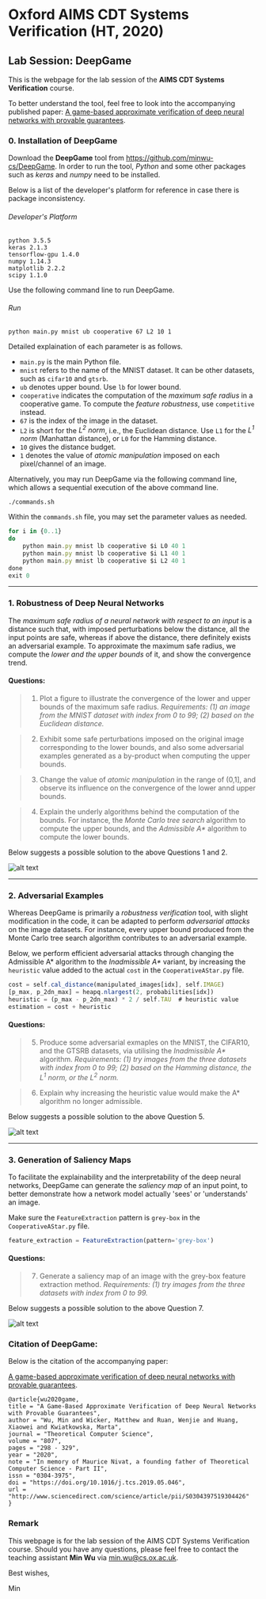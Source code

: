 # Oxford AIMS CDT Systems Verification (HT, 2020)

## Lab Session: DeepGame

This is the webpage for the lab session of the __AIMS CDT Systems Verification__ course. 

To better understand the tool, feel free to look into the accompanying published paper: 
[A game-based approximate verification of deep neural networks with provable guarantees](https://www.sciencedirect.com/science/article/pii/S0304397519304426).

### 0. Installation of DeepGame

Download the __DeepGame__ tool from https://github.com/minwu-cs/DeepGame. In order to run the tool, _Python_ and some other packages such as _keras_ and _numpy_ need to be installed. 

Below is a list of the developer's platform for reference in case there is package inconsistency.

###### Developer's Platform
```
python 3.5.5
keras 2.1.3
tensorflow-gpu 1.4.0
numpy 1.14.3
matplotlib 2.2.2
scipy 1.1.0
```

Use the following command line to run DeepGame. 

###### Run
```
python main.py mnist ub cooperative 67 L2 10 1
```

Detailed explaination of each parameter is as follows.
- `main.py` is the main Python file. 
- `mnist` refers to the name of the MNIST dataset. It can be other datasets, such as `cifar10` and `gtsrb`.
- `ub` denotes upper bound. Use `lb` for lower bound.
- `cooperative` indicates the computation of the _maximum safe radius_ in a cooperative game. To compute the _feature robustness_, use `competitive` instead.
- `67` is the index of the image in the dataset.
- `L2` is short for the _L<sup>2</sup> norm_, i.e., the Euclidean distance. Use `L1` for the _L<sup>1</sup> norm_ (Manhattan distance), or `L0` for the Hamming distance.
- `10` gives the distance budget.
- `1` denotes the value of _atomic manipulation_ imposed on each pixel/channel of an image.

Alternatively, you may run DeepGame via the following command line, which allows a sequential execution of the above command line.
```
./commands.sh
```
Within the `commands.sh` file, you may set the parameter values as needed.
```javascript
for i in {0..1}
do
    python main.py mnist lb cooperative $i L0 40 1
    python main.py mnist lb cooperative $i L1 40 1
    python main.py mnist lb cooperative $i L2 40 1
done
exit 0
```

-------------------


### 1. Robustness of Deep Neural Networks

The _maximum safe radius of a neural network with respect to an input_ is a distance such that, with imposed perturbations below the distance, all the input points are safe, whereas if above the distance, there definitely exists an adversarial example. To approximate the maximum safe radius, we compute the _lower and the upper bounds_ of it, and show the convergence trend.

#### Questions: 
> 1. Plot a figure to illustrate the convergence of the lower and upper bounds of the maximum safe radius. 
> _Requirements: (1) an image from the MNIST dataset with index from 0 to 99; (2) based on the Euclidean distance._

> 2. Exhibit some safe perturbations imposed on the original image corresponding to the lower bounds, and also some adversarial examples generated as a by-product when computing the upper bounds.

> 3. Change the value of _atomic manipulation_ in the range of (0,1], and observe its influence on the convergence of the lower annd upper bounds.

> 4. Explain the underly algorithms behind the computation of the bounds. For instance, the _Monte Carlo tree search_ algorithm to compute the upper bounds, and the _Admissible A*_ algorithm to compute the lower bounds.

Below suggests a possible solution to the above Questions 1 and 2.

![alt text](figures/Cooperative_MNIST.png)

-------------------

### 2. Adversarial Examples

Whereas DeepGame is primarily a _robustness verification_ tool, with slight modification in the code, it can be adapted to perform _adversarial attacks_ on the image datasets. For instance, every upper bound produced from the Monte Carlo tree search algorithm contributes to an adversarial example.

Below, we perform efficient adversarial attacks through changing the Admissible A* algorithm to the _Inadmissible A*_ variant, by increasing the `heuristic` value added to the actual `cost` in the `CooperativeAStar.py` file.

```javascript
cost = self.cal_distance(manipulated_images[idx], self.IMAGE)
[p_max, p_2dn_max] = heapq.nlargest(2, probabilities[idx])
heuristic = (p_max - p_2dn_max) * 2 / self.TAU  # heuristic value
estimation = cost + heuristic
```

#### Questions: 
> 5. Produce some adversarial exmaples on the MNIST, the CIFAR10, and the GTSRB datasets, via utilising the _Inadmissible A*_ algorithm.
> _Requirements: (1) try images from the three datasets with index from 0 to 99; (2) based on the Hamming distance, the L<sup>1</sup> norm, or the L<sup>2</sup> norm._

> 6. Explain why increasing the heuristic value would make the A* algorithm no longer admissible.

Below suggests a possible solution to the above Question 5.

![alt text](figures/Adversary.png)

-------------------

### 3. Generation of Saliency Maps

To facilitate the explainability and the interpretability of the deep neural networks, DeepGame can generate the _saliency map_ of an input point, to better demonstrate how a network model actually 'sees' or 'understands' an image.

Make sure the `FeatureExtraction` pattern is `grey-box` in the `CooperativeAStar.py` file.

```javascript
feature_extraction = FeatureExtraction(pattern='grey-box')
```

#### Questions: 

> 7. Generate a saliency map of an image with the grey-box feature extraction method.
> _Requirements: (1) try images from the three datasets with index from 0 to 99._

Below suggests a possible solution to the above Question 7.

![alt text](figures/Feature.png)


### Citation of DeepGame:

Below is the citation of the accompanying paper:

[A game-based approximate verification of deep neural networks with provable guarantees](https://www.sciencedirect.com/science/article/pii/S0304397519304426).

```
@article{wu2020game,
title = "A Game-Based Approximate Verification of Deep Neural Networks with Provable Guarantees",
author = "Wu, Min and Wicker, Matthew and Ruan, Wenjie and Huang, Xiaowei and Kwiatkowska, Marta",
journal = "Theoretical Computer Science",
volume = "807",
pages = "298 - 329",
year = "2020",
note = "In memory of Maurice Nivat, a founding father of Theoretical Computer Science - Part II",
issn = "0304-3975",
doi = "https://doi.org/10.1016/j.tcs.2019.05.046",
url = "http://www.sciencedirect.com/science/article/pii/S0304397519304426"
}
```

### Remark

This webpage is for the lab session of the AIMS CDT Systems Verification course. Should you have any questions, please feel free to contact the teaching assistant __Min Wu__ via min.wu@cs.ox.ac.uk.

Best wishes,

Min
